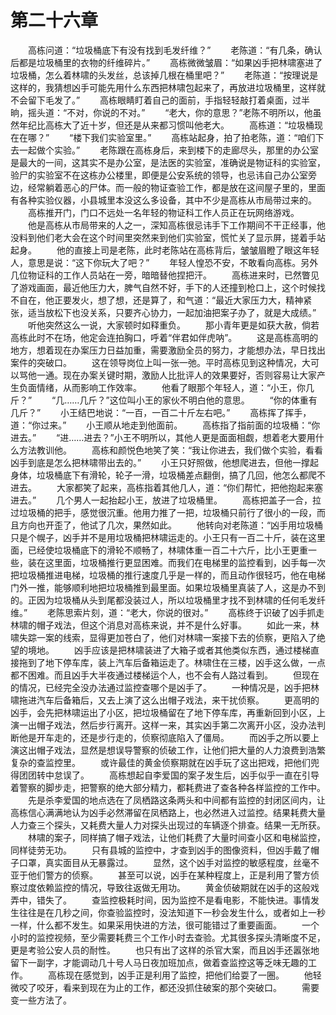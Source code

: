 #	第二十六章
　　高栋问道：“垃圾桶底下有没有找到毛发纤维？”
　　老陈道：“有几条，确认后都是垃圾桶里的衣物的纤维碎片。”
　　高栋微微皱眉：“如果凶手把林啸塞进了垃圾桶，怎么着林啸的头发丝，总该掉几根在桶里吧？”
　　老陈道：“按理说是这样的，我猜想凶手可能先用什么东西把林啸包起来了，再放进垃圾桶里，这样就不会留下毛发了。”
　　高栋眼睛盯着自己的面前，手指轻轻敲打着桌面，过半晌，摇头道：“不对，你说的不对。”
　　“老大，你的意思？”老陈不明所以，他虽然年纪比高栋大了近十岁，但还是从来都习惯叫他老大。
　　高栋道：“垃圾桶现在在哪？”
　　“楼下我们实验室里。”
　　高栋站起身，拍了拍老陈，道：“咱们下去一起做个实验。”
　　老陈跟在高栋身后，来到楼下的走廊尽头，那里的办公室是最大的一间，这其实不是办公室，是法医的实验室，准确说是物证科的实验室，验尸的实验室不在这栋办公楼里，即便是公安系统的领导，也忌讳自己办公室旁边，经常躺着恶心的尸体。而一般的物证查验工作，都是放在这间屋子里的，里面有各种实验仪器，小县城里本没这么多设备，其中不少是高栋从市局带过来的。
　　高栋推开门，门口不远处一名年轻的物证科工作人员正在玩网络游戏。
　　他是高栋从市局带来的人之一，深知高栋很忌讳手下工作期间不干正经事，他没料到他们老大会在这个时间里突然来到他们实验室，慌忙关了显示屏，搓着手站起身。
　　他的直接上司是老陈，此时老陈站在高栋背后，皱皱眉瞪了眼这年轻人，意思是说：“这下你玩大了吧？”
　　年轻人惶恐不安，不敢看向高栋。另外几位物证科的工作人员站在一旁，暗暗替他捏把汗。
　　高栋进来时，已然瞥见了游戏画面，最近他压力大，脾气自然不好，手下的人还撞到枪口上，这个时候找不自在，他正要发火，想了想，还是算了，和气道：“最近大家压力大，精神紧张，适当放松下也没关系，只要齐心协力，一起加油把案子办了，就是大成绩。”
　　听他突然这么一说，大家顿时如释重负。
　　那小青年更是如获大赦，倘若高栋此时不在场，他定会连拍胸口，呼着“伴君如伴虎呐”。
　　这是高栋高明的地方，想着现在办案压力日益加重，需要激励全员的努力，才能想办法，早日找出案件的突破口。
　　这在领导岗位上叫一张一弛。平时高栋见到这种情况，大可以骂他一通。现在办案关键时期，激励人比批评人的效果要好，否则容易让大家产生负面情绪，从而影响工作效率。
　　他看了眼那个年轻人，道：“小王，你几斤？”
　　“几……几斤？”这位叫小王的家伙不明白他的意思。
　　“你的体重有几斤？”
　　小王结巴地说：“一百，一百二十斤左右吧。”
　　高栋挥了挥手，道：“你过来。”
　　小王顺从地走到他面前。
　　高栋指了指前面的垃圾桶：“你进去。”
　　“进……进去？”小王不明所以，其他人更是面面相觑，想着老大要用什么方法教训他。
　　高栋和颜悦色地笑了笑：“我让你进去，我们做个实验，看看凶手到底是怎么把林啸带出去的。”
　　小王只好照做，他想爬进去，但他一撑起身体，垃圾桶底下有滑轮，轮子一滑，垃圾桶差点翻倒，搞了几回，他怎么都爬不进去。
　　大家都笑了起来，高栋指着其他几人，道：“你们帮忙，把他抱起来塞进去。”
　　几个男人一起抬起小王，放进了垃圾桶里。
　　高栋把盖子一合，拉过垃圾桶的把手，感觉很沉重。他用力推了一把，垃圾桶只前行了很小的一段，而且方向也开歪了，他试了几次，果然如此。
　　他转向对老陈道：“凶手用垃圾桶只是个幌子，凶手并不是用垃圾桶把林啸运走的。小王只有一百二十斤，装在这里面，已经使垃圾桶底下的滑轮不顺畅了，林啸体重一百二十六斤，比小王更重一些，装在这里面，垃圾桶推行更显困难。而我们在电梯里的监控看到，凶手每一次把垃圾桶推进电梯，垃圾桶的推行速度几乎是一样的，而且动作很轻巧，他在电梯门外一推，能够顺利地把垃圾桶推到最里面。如果垃圾桶里真装了人，这是办不到的。正因为垃圾桶从头到尾都没装过人，所以垃圾桶里才找不到林啸的任何毛发纤维。”
　　老陈思索片刻，道：“老大，你说的很对。”
　　高栋终于识破了凶手抓走林啸的帽子戏法，但这个消息对高栋来说，并不是什么好事。
　　如此一来，林啸失踪一案的线索，显得更加苍白了，他们对林啸一案接下去的侦察，更陷入了绝望的境地。
　　凶手应该是把林啸装进了大箱子或者其他类似东西，通过楼梯直接拖到了地下停车库，装上汽车后备箱运走了。林啸住在三楼，凶手这么做，一点都不困难。而且凶手大半夜通过楼梯运个人，也不会有人路过看到。
　　但现在的情况，已经完全没办法通过监控查哪个是凶手了。
　　一种情况是，凶手把林啸拖进汽车后备箱后，又去上演了这么出帽子戏法，来干扰侦察。
　　更高明的凶手，会先把林啸运出了小区，把垃圾桶留在了地下停车库，再重新回到小区，上演一出帽子戏法，然后步行离开。这样一来，其实凶手第二次离开小区，没办法判断他是开车走的，还是步行走的，侦察彻底陷入了僵局。
　　而凶手之所以要上演这出帽子戏法，显然是想误导警察的侦破工作，让他们把大量的人力浪费到浩繁复杂的查监控里。
　　或许最佳的黄金侦察期就在凶手玩了这出把戏，把他们兜得团团转中怠误了。
　　高栋想起自李爱国的案子发生后，凶手似乎一直在引导着警察的脚步走，把警察的绝大部分精力，都耗费进了查各种各样监控的工作中。
　　先是杀李爱国的地点选在了凤栖路这条两头和中间都有监控的封闭区间内，让高栋信心满满地认为凶手必然滞留在凤栖路上，也必然进入过监控。结果耗费大量人力查三个探头，又耗费大量人力对探头出现过的车辆逐个排查。结果一无所获。
　　林啸的案子，同样搞了帽子戏法，让他们耗费了大量时间查小区和电梯监控，同样徒劳无功。
　　只有县城的监控中，才查到凶手的图像资料，但凶手戴了帽子口罩，真实面目从无暴露过。
　　显然，这个凶手对监控的敏感程度，丝毫不亚于他们警方的侦察。
　　甚至可以说，凶手在某种程度上，正是利用了警方侦察过度依赖监控的情况，导致往返做无用功。
　　黄金侦破期就在凶手的这般戏弄中，错失了。
　　查监控极耗时间，因为监控不是看电影，不能快进。事情发生往往是在几秒之间，你查验监控时，没法知道下一秒会发生什么，或者如上一秒一样，什么都不发生。如果采用快进的方法，很可能错过了重要画面。
　　一个小时的监控视频，至少需要耗费三个工作小时去查验。尤其很多探头清晰度不足，更是考验公安人员的耐性。
　　也只有出了这样的杀官大案，而且凶手还嚣张地留下一副字，才能调动几十号人马日夜加班加点，做着查监控这等乏味无趣的工作。
　　高栋现在感觉到，凶手正是利用了监控，把他们给耍了一圈。
　　他轻微咬了咬牙，看来到现在为止的工作，都还没抓住破案的那个突破口。
　　需要变一些方法了。